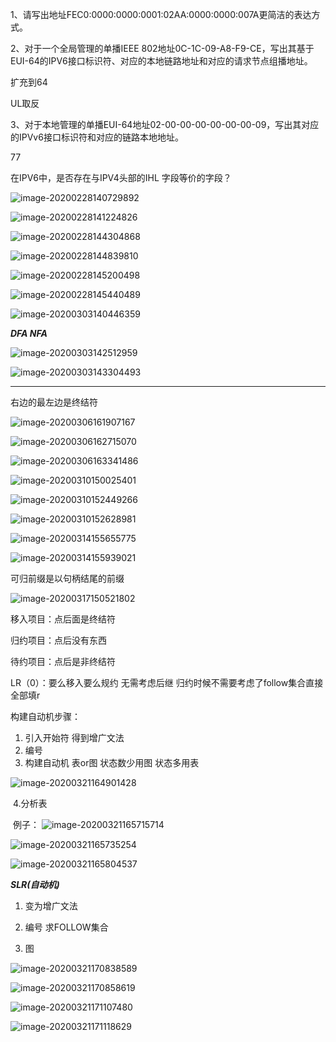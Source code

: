 1、请写出地址FEC0:0000:0000:0001:02AA:0000:0000:007A更简洁的表达方式。

2、对于一个全局管理的单播IEEE 802地址0C-1C-09-A8-F9-CE，写出其基于EUI-64的IPV6接口标识符、对应的本地链路地址和对应的请求节点组播地址。

扩充到64 

UL取反

3、对于本地管理的单播EUI-64地址02-00-00-00-00-00-00-09，写出其对应的IPVv6接口标识符和对应的链路本地地址。

77

在IPV6中，是否存在与IPV4头部的IHL 字段等价的字段？

![image-20200228140729892](C:\Users\ASUS\AppData\Roaming\Typora\typora-user-images\image-20200228140729892.png)

![image-20200228141224826](C:\Users\ASUS\AppData\Roaming\Typora\typora-user-images\image-20200228141224826.png)

![image-20200228144304868](C:\Users\ASUS\AppData\Roaming\Typora\typora-user-images\image-20200228144304868.png)

![image-20200228144839810](C:\Users\ASUS\AppData\Roaming\Typora\typora-user-images\image-20200228144839810.png)

![image-20200228145200498](C:\Users\ASUS\AppData\Roaming\Typora\typora-user-images\image-20200228145200498.png)

![image-20200228145440489](C:\Users\ASUS\AppData\Roaming\Typora\typora-user-images\image-20200228145440489.png)

![image-20200303140446359](C:\Users\ASUS\AppData\Roaming\Typora\typora-user-images\image-20200303140446359.png)

***DFA NFA***

![image-20200303142512959](C:\Users\ASUS\AppData\Roaming\Typora\typora-user-images\image-20200303142512959.png)

![image-20200303143304493](C:\Users\ASUS\AppData\Roaming\Typora\typora-user-images\image-20200303143304493.png)

***

右边的最左边是终结符

![image-20200306161907167](C:\Users\ASUS\AppData\Roaming\Typora\typora-user-images\image-20200306161907167.png)

![image-20200306162715070](C:\Users\ASUS\AppData\Roaming\Typora\typora-user-images\image-20200306162715070.png)

![image-20200306163341486](C:\Users\ASUS\AppData\Roaming\Typora\typora-user-images\image-20200306163341486.png)

![image-20200310150025401](C:\Users\ASUS\AppData\Roaming\Typora\typora-user-images\image-20200310150025401.png)

![image-20200310152449266](C:\Users\ASUS\AppData\Roaming\Typora\typora-user-images\image-20200310152449266.png)

![image-20200310152628981](C:\Users\ASUS\AppData\Roaming\Typora\typora-user-images\image-20200310152628981.png)

![image-20200314155655775](C:\Users\ASUS\AppData\Roaming\Typora\typora-user-images\image-20200314155655775.png)

![image-20200314155939021](C:\Users\ASUS\AppData\Roaming\Typora\typora-user-images\image-20200314155939021.png)

可归前缀是以句柄结尾的前缀

![image-20200317150521802](C:\Users\ASUS\AppData\Roaming\Typora\typora-user-images\image-20200317150521802.png)

移入项目：点后面是终结符

归约项目：点后没有东西

待约项目：点后是非终结符

LR（0）：要么移入要么规约 无需考虑后继 归约时候不需要考虑了follow集合直接全部填r

构建自动机步骤：

1. 引入开始符 得到增广文法
2. 编号
3. 构建自动机 表or图 状态数少用图 状态多用表

![image-20200321164901428](C:\Users\ASUS\AppData\Roaming\Typora\typora-user-images\image-20200321164901428.png)



​				4.分析表

​       例子：
![image-20200321165715714](C:\Users\ASUS\AppData\Roaming\Typora\typora-user-images\image-20200321165715714.png)

![image-20200321165735254](C:\Users\ASUS\AppData\Roaming\Typora\typora-user-images\image-20200321165735254.png)

![image-20200321165804537](C:\Users\ASUS\AppData\Roaming\Typora\typora-user-images\image-20200321165804537.png)

***SLR(自动机)***

1. 变为增广文法

2. 编号 求FOLLOW集合

3. 图

   

![image-20200321170838589](C:\Users\ASUS\AppData\Roaming\Typora\typora-user-images\image-20200321170838589.png)

![image-20200321170858619](C:\Users\ASUS\AppData\Roaming\Typora\typora-user-images\image-20200321170858619.png)

![image-20200321171107480](C:\Users\ASUS\AppData\Roaming\Typora\typora-user-images\image-20200321171107480.png)

![image-20200321171118629](C:\Users\ASUS\AppData\Roaming\Typora\typora-user-images\image-20200321171118629.png)